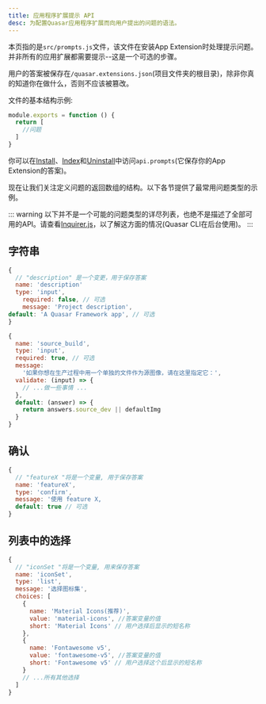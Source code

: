 ```yaml
---
title: 应用程序扩展提示 API
desc: 为配置Quasar应用程序扩展而向用户提出的问题的语法。
---
```


本页指的是`src/prompts.js`文件，该文件在安装App Extension时处理提示问题。并非所有的应用扩展都需要提示--这是一个可选的步骤。

用户的答案被保存在`/quasar.extensions.json`(项目文件夹的根目录)，除非你真的知道你在做什么，否则不应该被篡改。

文件的基本结构示例:

```js
module.exports = function () {
  return [
    //问题
  ]
}
```

你可以在[Install](/app-extensions/development-guide/install-api)、[Index](/app-extensions/development-guide/index-api)和[Uninstall](/app-extensions/development-guide/uninstall-api)中访问`api.prompts`(它保存你的App Extension的答案)。

现在让我们关注定义问题的返回数组的结构。以下各节提供了最常用问题类型的示例。

::: warning
以下并不是一个可能的问题类型的详尽列表，也绝不是描述了全部可用的API。请查看[Inquirer.js](https://github.com/SBoudrias/Inquirer.js#readme)，以了解这方面的情况(Quasar CLI在后台使用)。
:::

## 字符串
```js
{
  // "description" 是一个变更，用于保存答案
  name: 'description'
  type: 'input',
    required: false, // 可选
    message: 'Project description',
default: 'A Quasar Framework app', // 可选
}
```

```js
{
  name: 'source_build',
  type: 'input',
  required: true, // 可选
  message:
    '如果你想在生产过程中用一个单独的文件作为源图像，请在这里指定它：',
  validate: (input) => {
    // ...做一些事情 ...
  },
  default: (answer) => {
    return answers.source_dev || defaultImg
  }
}
```

## 确认
```js
{
  // "featureX "将是一个变量, 用于保存答案
  name: 'featureX',
  type: 'confirm',
  message: '使用 feature X,
  default: true // 可选
}
```

## 列表中的选择
```js
{
  // "iconSet "将是一个变量, 用来保存答案
  name: 'iconSet',
  type: 'list',
  message: '选择图标集',
  choices: [
    {
      name: 'Material Icons(推荐)',
      value: 'material-icons', //答案变量的值
      short: 'Material Icons' // 用户选择后显示的短名称
    },
    {
      name: 'Fontawesome v5',
      value: 'fontawesome-v5', //答案变量的值
      short: 'Fontawesome v5' // 用户选择这个后显示的短名称
    }
    // ...所有其他选择
  ]
}
```
